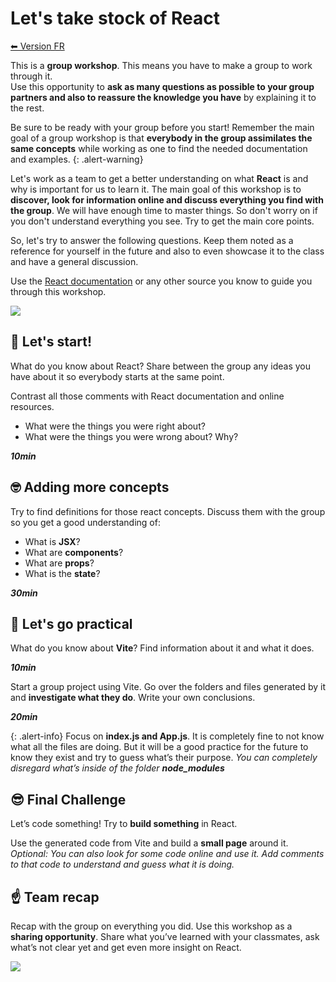 # Let's take stock of React

[⬅ Version FR](./README-FR)

This is a **group workshop**. This means you have to make a group to work through it.<br>
Use this opportunity to **ask as many questions as possible to your group partners and also to reassure the knowledge you have** by explaining it to the rest.

Be sure to be ready with your group before you start!
Remember the main goal of a group workshop is that **everybody in the group assimilates the same concepts** while working as one to find the needed documentation and examples.
{: .alert-warning}

Let's work as a team to get a better understanding on what **React** is and why is important for us to learn it.
The main goal of this workshop is to **discover, look for information online and discuss everything you find with the group**. We will have enough time to master things. So don't worry on if you don't understand everything you see. Try to get the main core points.

So, let's try to answer the following questions. Keep them noted as a reference for yourself in the future and also to even showcase it to the class and have a general discussion.

Use the <a href="https://react.dev/learn" target="react-documentation">React documentation</a> or any other source you know to guide you through this workshop.

![](https://i.giphy.com/media/6Z7gomLMqPxyDjf4Jr/giphy.webp)

## 💪 Let's start!

What do you know about React? Share between the group any ideas you have about it so everybody starts at the same point.

Contrast all those comments with React documentation and online resources.

- What were the things you were right about?
- What were the things you were wrong about? Why?

**_10min_**

## 🤓 Adding more concepts

Try to find definitions for those react concepts. Discuss them with the group so you get a good understanding of:

- What is **JSX**?
- What are **components**?
- What are **props**?
- What is the **state**?

**_30min_**

## 🔧 Let's go practical

What do you know about **Vite**? Find information about it and what it does.

**_10min_**

Start a group project using Vite. Go over the folders and files generated by it and **investigate what they do**. Write your own conclusions.

**_20min_**

{: .alert-info}
Focus on **index.js and App.js**. It is completely fine to not know what all the files are doing. But it will be a good practice for the future to know they exist and try to guess what’s their purpose. _You can completely disregard what’s inside of the folder **node_modules**_

## 😎 Final Challenge

Let’s code something! Try to **build something** in React.

Use the generated code from Vite and build a **small page** around it. _Optional: You can also look for some code online and use it. Add comments to that code to understand and guess what it is doing._

## ☝️ Team recap

Recap with the group on everything you did. Use this workshop as a **sharing opportunity**. Share what you’ve learned with your classmates, ask what’s not clear yet and get even more insight on React.

![](https://i.giphy.com/media/111ebonMs90YLu/giphy.webp)
